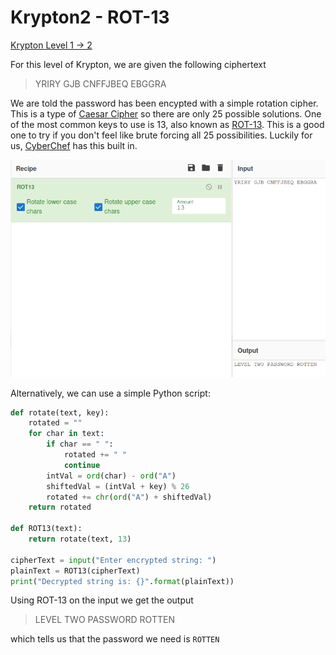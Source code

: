 # Krypton2 - ROT-13  
  
[Krypton Level 1 &rarr; 2](https://overthewire.org/wargames/krypton/krypton1.html)  
  
For this level of Krypton, we are given the following ciphertext  
> YRIRY GJB CNFFJBEQ EBGGRA  
  
We are told the password has been encypted with a simple rotation cipher. This is a type of [Caesar Cipher](https://en.wikipedia.org/wiki/Caesar_cipher) so there are only 25 possible solutions. One of the most common keys to use is 13, also known as [ROT-13](https://en.wikipedia.org/wiki/ROT13). This is a good one to try if you don't feel like brute forcing all 25 possibilities. Luckily for us, [CyberChef](https://gchq.github.io/CyberChef) has this built in.  
  
![c105187e.png](../src/c105187e.png)  
  
Alternatively, we can use a simple Python script:  
```Python  
def rotate(text, key):  
    rotated = ""  
    for char in text:  
        if char == " ":  
            rotated += " "  
            continue  
        intVal = ord(char) - ord("A")  
        shiftedVal = (intVal + key) % 26  
        rotated += chr(ord("A") + shiftedVal)  
    return rotated  
  
def ROT13(text):   
    return rotate(text, 13)  
  
cipherText = input("Enter encrypted string: ")  
plainText = ROT13(cipherText)  
print("Decrypted string is: {}".format(plainText))  
```  
  
Using ROT-13 on the input we get the output  
> LEVEL TWO PASSWORD ROTTEN  
  
which tells us that the password we need is `ROTTEN`  
  
